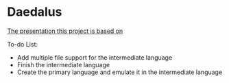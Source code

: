 # Daedalus

[The presentation this project is based on](https://web.stanford.edu/class/archive/cs/cs103/cs103.1132/lectures/19/Small19.pdf)

 To-do List:
 - Add multiple file support for the intermediate language
- Finish the intermediate language
- Create the primary language and emulate it in the intermediate language